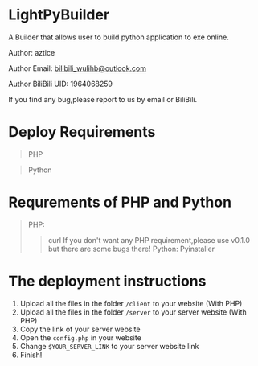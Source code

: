 # LightPyBuilder
A Builder that allows user to build python application to exe online.

Author: aztice

Author Email: bilibili_wulihb@outlook.com

Author BiliBili UID: 1964068259

If you find any bug,please report to us by email or BiliBili.

# Deploy Requirements
> PHP

> Python
# Requrements of PHP and Python
> PHP:
>> curl
If you don't want any PHP requirement,please use v0.1.0 but there are some bugs there!
> Python:
>> Pyinstaller
# The deployment instructions
1. Upload all the files in the folder ```/client``` to your website (With PHP)
2. Upload all the files in the folder ```/server``` to your server website (With PHP)
3. Copy the link of your server website
4. Open the ```config.php``` in your website
5. Change ```$YOUR_SERVER_LINK``` to your server website link
6. Finish!
